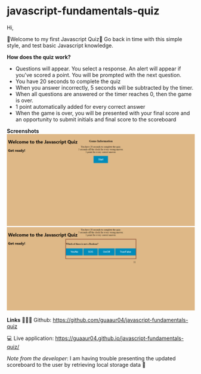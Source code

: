 # javascript-fundamentals-quiz

Hi, 

🌱Welcome to my first Javascript Quiz🌱
Go back in time with this simple style, and test basic Javascript knowledge. 

**How does the quiz work?**

* Questions will appear. You select a response. An alert will appear if you've scored a point. You will be prompted with the next question. 
* You have 20 seconds to complete the quiz
* When you answer incorrectly, 5 seconds will be subtracted by the timer. 
* When all questions are answered or the timer reaches 0, then the game is over.
* 1 point automatically added for every correct answer
* When the game is over, you will be presented with your final score and an opportunity to submit initials and final score to the scoreboard


**Screenshots** 
![Screenshot](/images/quiz-start-screen.png)
![Screenshot](/images/quiz-question-example.png)

**Links**
👨🏾‍🔧 Github: https://github.com/guaaur04/javascript-fundamentals-quiz

💻 Live application: https://guaaur04.github.io/javascript-fundamentals-quiz/ 

*Note from the developer*: I am having trouble presenting the updated scoreboard to the user by retrieving local storage data 🤔

